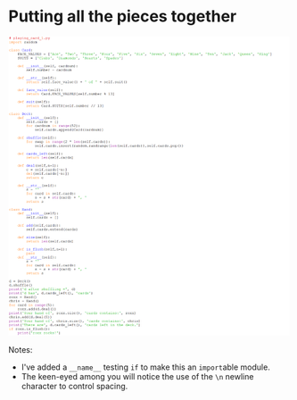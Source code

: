# Putting all the pieces together

![](18_playing_card_1.py.png)

Notes:

-   I've added a `__name__` testing `if` to make this an `import`able
    module.
-   The keen-eyed among you will notice the use of the `\n` newline
    character to control spacing.
